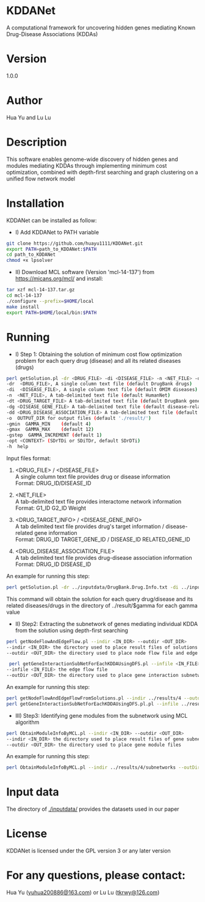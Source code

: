 # KDDANet
A computational framework for uncovering hidden genes mediating Known Drug-Disease Associations (KDDAs)

# Version
1.0.0

# Author
Hua Yu and Lu Lu

# Description
This software enables genome-wide discovery of hidden genes and modules mediating KDDAs through implementing minimum cost optimization, combined with depth-first searching and graph clustering on a unified flow network model

# Installation
KDDANet can be installed as follow:<br>
* I) Add KDDANet to PATH variable
```Bash
git clone https://github.com/huayu1111/KDDANet.git
export PATH=path_to_KDDANet:$PATH
cd path_to_KDDANet
chmod +x lpsolver
```
* II) Download MCL software (Version 'mcl-14-137') from https://micans.org/mcl/ and install:
```Bash
tar xzf mcl-14-137.tar.gz
cd mcl-14-137
./configure --prefix=$HOME/local
make install
export PATH=$HOME/local/bin:$PATH
```
# Running
* I) Step 1: Obtaining the solution of minimum cost flow optimization problem for each query drug (disease) and all its related diseases (drugs)
```Bash
perl getSolution.pl -dr <DRUG_FILE> -di <DISEASE_FILE> -n <NET_FILE> -dt <DRUG_TARGET_FILE> -dg <DISEASE_GENE_FILE> --dd <DRUG_DISEASE_ASSOCIATION_FILE> -o <OUTPUT_DIR> -gmin <GAMMA_MIN> -gmax <GAMMA_MAX> -gstep GAMA_INCREMENT -opt <CONTEXT> -h
-dr  <DRUG_FILE>, A single column text file (default DrugBank drugs)
-di  <DISEASE_FILE>, A single column text file (default OMIM diseases)
-n  <NET_FILE>, A tab-delimited text file (default HumanNet)
-dt <DRUG_TARGET_FILE> A tab-delimited text file (default DrugBank gene targets)
-dg <DISEASE_GENE_FILE> A tab-delimited text file (default disease-related genes extracted from literature [1])
-dd <DRUG_DISEASE_ASSOCIATION_FILE> A tab-delimited text file (default drug-disease association contained in CTD database)
-o  OUTPUT_DIR for output files (default './result/')
-gmin  GAMMA_MIN	(default 4)
-gmax  GAMMA_MAX	(default 12)
-gstep  GAMMA_INCREMENT (default 1)
-opt <CONTEXT> (SDrTDi or SDiTDr, default SDrDTi)
-h  help
```
Input files format:
1. <DRUG_FILE> / <DISEASE_FILE><br>
A single column text file provides drug or disease information<br>
Format: DRUG_ID/DISEASE_ID
2. <NET_FILE><br>
A tab-delimited text file provides interactome network information<br>
Format: G1_ID G2_ID	Weight

3. <DRUG_TARGET_INFO> / <DISEASE_GENE_INFO><br>
A tab delimited text file provides drug's target information / disease-related gene information<br>
Format: DRUG_ID  TARGET_GENE_ID / DISEASE_ID RELATED_GENE_ID 

4. <DRUG_DISEASE_ASSOCIATION_FILE><br>
A tab delimited text file provides drug-disease association information<br>
Format: DRUG_ID  DISEASE_ID

An example for running this step:
```Bash
perl getSolution.pl -dr ../inputdata/DrugBank.Drug.Info.txt -di ../inputdata/OMIM.Disease.Info.txt -n ../inputdata/HumanNet.txt -dt ../inputdata/Used_Drug_Target_Data.txt -dg ../inputdata/Used_Disease_Gene_Data.txt --dd ../inputdata/KDDAs_Total.txt -o ../result/ -gmin 4 -gmax 4 -gstep 1 -opt SDrTDi
```
This command will obtain the solution for each query drug/disease and its related diseases/drugs in the directory of ../result/$gamma for each gamma value
* II) Step2: Extracting the subnetwork of genes mediating individual KDDA from the solution using depth-first searching<br>
```Bash
perl getNodeFlowAndEdgeFlow.pl --indir <IN_DIR> --outdir <OUT_DIR>
--indir <IN_DIR> the directory used to place result files of solutions
--outdir <OUT_DIR> the directory used to place node flow file and edge flow file
```
```Bash
 perl getGeneInteractionSubNetForEachKDDAUsingDFS.pl --infile <IN_FILE> --outDir <OUT_DIR>
--infile <IN_FILE> the edge flow file
--outDir <OUT_DIR> the directory used to place gene interaction subnetwork for each known drug-disease association
```
An example for running this step:
```Bash
perl getNodeFlowAndEdgeFlowFromSolutions.pl --indir ../results/4 --outdir  ../results/4
perl getGeneInteractionSubNetForEachKDDAUsingDFS.pl.pl --infile ../results/4/opti_edge_flow.txt --outDir  ../results/4/subnetworks
```
* III)  Step3: Identifying gene modules from the subnetwork using MCL algorithm
```Bash
perl ObtainModuleInfoByMCL.pl --indir <IN_DIR> --outdir <OUT_DIR>
--indir <IN_DIR> the directory used to place result files of gene subnetworks
--outdir <OUT_DIR> the directory used to place gene module files
```
An example for running this step:
```Bash
perl ObtainModuleInfoByMCL.pl --indir ../results/4/subnetworks --outDir  ../results/4/modules
```
# Input data
The directory of [./inputdata/](https://github.com/huayu1111/KDDANet/tree/master/inputdata) provides the datasets used in our paper

# License
KDDANet is licensed under the GPL version 3 or any later version

# For any questions, please contact:
Hua Yu (yuhua200886@163.com) or Lu Lu (tkrwy@126.com)
